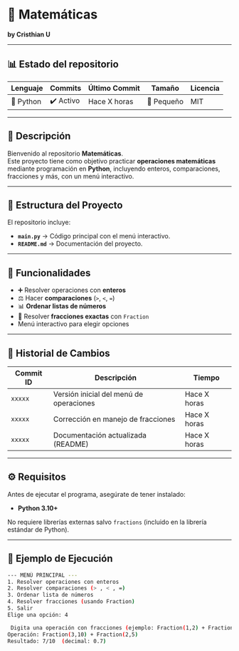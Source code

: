 # 📘 Matemáticas  
**by Cristhian U**

---

## 📊 Estado del repositorio
| Lenguaje | Commits | Último Commit | Tamaño | Licencia |
|----------|---------|---------------|--------|----------|
| 🐍 Python | ✔️ Activo | Hace X horas | 📂 Pequeño | MIT |

---

## 📘 Descripción
Bienvenido al repositorio **Matemáticas**.  
Este proyecto tiene como objetivo practicar **operaciones matemáticas** mediante programación en **Python**, incluyendo enteros, comparaciones, fracciones y más, con un menú interactivo.  

---

## 📂 Estructura del Proyecto
El repositorio incluye:  

- **`main.py`** → Código principal con el menú interactivo.  
- **`README.md`** → Documentación del proyecto.  

---

## 🧮 Funcionalidades
- ➕ Resolver operaciones con **enteros**  
- ⚖️ Hacer **comparaciones** (`>`, `<`, `=`)  
- 📊 **Ordenar listas de números**  
- 🧩 Resolver **fracciones exactas** con `Fraction`  
- Menú interactivo para elegir opciones  

---

## 📜 Historial de Cambios
| Commit ID | Descripción | Tiempo |
|-----------|-------------|--------|
| `xxxxx`   | Versión inicial del menú de operaciones | Hace X horas |
| `xxxxx`   | Corrección en manejo de fracciones | Hace X horas |
| `xxxxx`   | Documentación actualizada (README) | Hace X horas |

---

## ⚙️ Requisitos
Antes de ejecutar el programa, asegúrate de tener instalado:  

- **Python 3.10+**  

No requiere librerías externas salvo `fractions` (incluido en la librería estándar de Python).  

---

## 🚀 Ejemplo de Ejecución
```bash
--- MENÚ PRINCIPAL ---
1. Resolver operaciones con enteros
2. Resolver comparaciones (> , < , =)
3. Ordenar lista de números
4. Resolver fracciones (usando Fraction)
5. Salir
Elige una opción: 4

 Digita una operación con fracciones (ejemplo: Fraction(1,2) + Fraction(3,4))
Operación: Fraction(3,10) + Fraction(2,5)
Resultado: 7/10  (decimal: 0.7)
